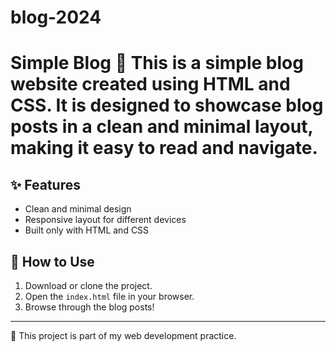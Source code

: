 # blog-2024
# Simple Blog 📝  This is a simple blog website created using **HTML** and **CSS**.   It is designed to showcase blog posts in a clean and minimal layout, making it easy to read and navigate.

## ✨ Features
- Clean and minimal design  
- Responsive layout for different devices  
- Built only with HTML and CSS  

## 🚀 How to Use
1. Download or clone the project.  
2. Open the `index.html` file in your browser.  
3. Browse through the blog posts!  

---

🔹 This project is part of my web development practice.
